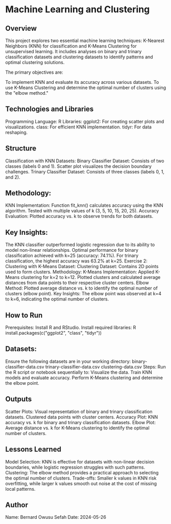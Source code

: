 # Machine Learning and Clustering

## Overview

This project explores two essential machine learning techniques: K-Nearest Neighbors (KNN) for classification and K-Means Clustering for unsupervised learning. It includes analyses on binary and trinary classification datasets and clustering datasets to identify patterns and optimal clustering solutions.

The primary objectives are:

To implement KNN and evaluate its accuracy across various datasets.
To use K-Means Clustering and determine the optimal number of clusters using the "elbow method."

## Technologies and Libraries
Programming Language: R
Libraries:
ggplot2: For creating scatter plots and visualizations.
class: For efficient KNN implementation.
tidyr: For data reshaping.

## Structure
Classification with KNN
Datasets:
Binary Classifier Dataset:
Consists of two classes (labels 0 and 1).
Scatter plot visualizes the decision boundary challenges.
Trinary Classifier Dataset:
Consists of three classes (labels 0, 1, and 2).

## Methodology:
KNN Implementation:
Function fit_knn() calculates accuracy using the KNN algorithm.
Tested with multiple values of k (3, 5, 10, 15, 20, 25).
Accuracy Evaluation:
Plotted accuracy vs. k to observe trends for both datasets.

## Key Insights:
The KNN classifier outperformed logistic regression due to its ability to model non-linear relationships.
Optimal performance for binary classification achieved with k=25 (accuracy: 74.1%).
For trinary classification, the highest accuracy was 63.2% at k=25.
Exercise 2: Clustering with K-Means
Dataset:
Clustering Dataset:
Contains 2D points used to form clusters.
Methodology:
K-Means Implementation:
Applied K-Means clustering for k=2 to k=12.
Plotted clusters and calculated average distances from data points to their respective cluster centers.
Elbow Method:
Plotted average distance vs. k to identify the optimal number of clusters (elbow point).
Key Insights:
The elbow point was observed at k=4 to k=6, indicating the optimal number of clusters.

## How to Run
Prerequisites:
Install R and RStudio.
Install required libraries:
R
install.packages(c("ggplot2", "class", "tidyr"))

## Datasets:
Ensure the following datasets are in your working directory:
binary-classifier-data.csv
trinary-classifier-data.csv
clustering-data.csv
Steps:
Run the R script or notebook sequentially to:
Visualize the data.
Train KNN models and evaluate accuracy.
Perform K-Means clustering and determine the elbow point.

## Outputs
Scatter Plots:
Visual representation of binary and trinary classification datasets.
Clustered data points with cluster centers.
Accuracy Plot:
KNN accuracy vs. k for binary and trinary classification datasets.
Elbow Plot:
Average distance vs. k for K-Means clustering to identify the optimal number of clusters.

## Lessons Learned
Model Selection:
KNN is effective for datasets with non-linear decision boundaries, while logistic regression struggles with such patterns.
Clustering:
The elbow method provides a practical approach to selecting the optimal number of clusters.
Trade-offs:
Smaller k values in KNN risk overfitting, while larger k values smooth out noise at the cost of missing local patterns.

## Author
Name: Bernard Owusu Sefah
Date: 2024-05-26

